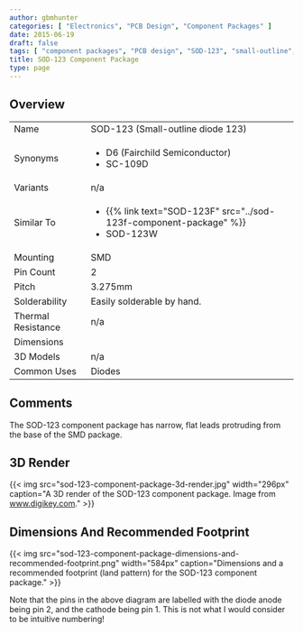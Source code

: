 ```yaml
---
author: gbmhunter
categories: [ "Electronics", "PCB Design", "Component Packages" ]
date: 2015-06-19
draft: false
tags: [ "component packages", "PCB design", "SOD-123", "small-outline", "diodes", "D6", "SC-109D" ]
title: SOD-123 Component Package
type: page
---
```


## Overview

<table>
<tbody ><tr >
<td >Name
</td>
<td >SOD-123 (Small-outline diode 123)
</td></tr><tr >
<td >Synonyms
</td>
<td >
<ul>
<li>D6 (Fairchild Semiconductor)</li>
<li>SC-109D</li>
</ul>
</td></tr><tr >
<td >Variants
</td>
<td >n/a
</td></tr>
<tr>
<td>Similar To</td>
<td>
  <ul>
    <li>{{% link text="SOD-123F" src="../sod-123f-component-package" %}}</li>
    <li>SOD-123W</li>
  </ul>
</td>
</tr>
<tr >
<td >Mounting</td>
<td >SMD
</td></tr><tr >
<td >Pin Count
</td>
<td >2
</td></tr><tr >
<td >Pitch
</td>
<td >3.275mm
</td></tr><tr >
<td >Solderability
</td>
<td >Easily solderable by hand.
</td></tr><tr >
<td >Thermal Resistance
</td>
<td >n/a
</td></tr><tr >
<td >Dimensions
</td>
<td > 
</td></tr><tr >
<td >3D Models
</td>
<td >n/a
</td></tr><tr >
<td >Common Uses
</td>
<td >Diodes
</td></tr></tbody></table>

## Comments

The SOD-123 component package has narrow, flat leads protruding from the base of the SMD package.

## 3D Render

{{< img src="sod-123-component-package-3d-render.jpg" width="296px" caption="A 3D render of the SOD-123 component package. Image from www.digikey.com."  >}}

## Dimensions And Recommended Footprint

{{< img src="sod-123-component-package-dimensions-and-recommended-footprint.png" width="584px" caption="Dimensions and a recommended footprint (land pattern) for the SOD-123 component package."  >}}

Note that the pins in the above diagram are labelled with the diode anode being pin 2, and the cathode being pin 1. This is not what I would consider to be intuitive numbering!
